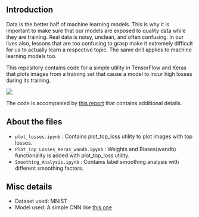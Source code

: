 ## Introduction

Data is the better half of machine learning models. This is why it is important to make sure that our models are exposed to quality data while they are training. Real data is noisy, unclean, and often confusing. In our lives also, lessons that are too confusing to grasp make it extremely difficult for us to actually learn a respective topic. The same drill applies to machine learning models too.

This repository contains code for a simple utility in TensorFlow and Keras that plots images from a training set that cause a model to incur high losses during its training. 

![](https://i.ibb.co/3T9ZRfM/media-images-top-losses-6-7adba246.png)

The code is accompanied by [this report](https://app.wandb.ai/tulasi1729/plot-top-losses/reports/Plotting-top-loss-images-while-training-models--VmlldzoxMTI0NDk) that contains additional details.

## About the files

- `plot_losses.ipynb` : Contains plot_top_loss utility to plot images with top losses.
- `Plot_Top_Losses_Keras_wandb.ipynb` : Weights and Biases(wandb) functionality is added with plot_top_loss utility.
- `Smoothing_Analysis.ipynb` : Contains label smoothing analysis with different smoothing factors.

## Misc details
- Dataset used: MNIST
- Model used: A simple CNN like [this one](https://app.wandb.ai/tulasi1729/plot-top-losses/runs/mnist-demo-kerascallback/model?workspace=user-sayakpaul)

